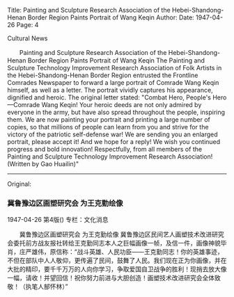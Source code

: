 Title: Painting and Sculpture Research Association of the Hebei-Shandong-Henan Border Region Paints Portrait of Wang Keqin
Author:
Date: 1947-04-26
Page: 4

Cultural News

　　Painting and Sculpture Research Association of the Hebei-Shandong-Henan Border Region
    Paints Portrait of Wang Keqin
    The Painting and Sculpture Technology Improvement Research Association of Folk Artists in the Hebei-Shandong-Henan Border Region entrusted the Frontline Comrades Newspaper to forward a large portrait of Comrade Wang Keqin himself, as well as a letter. The portrait vividly captures his appearance, dignified and heroic. The original letter stated: "Combat Hero, People's Hero—Comrade Wang Keqin! Your heroic deeds are not only admired by everyone in the army, but have also spread throughout the people, inspiring them. We are now painting your portrait and printing a large number of copies, so that millions of people can learn from you and strive for the victory of the patriotic self-defense war! We are sending you an enlarged portrait, please accept it! And we hope for a reply! We wish you continued progress and bold innovation! Respectfully, from all members of the Painting and Sculpture Technology Improvement Research Association! (Written by Gao Huailin)"



<hr /> 

Original: 


### 冀鲁豫边区画塑研究会  为王克勤绘像

1947-04-26
第4版()
专栏：文化消息

　　冀鲁豫边区画塑研究会
    为王克勤绘像
    冀鲁豫边区民间艺人画塑技术改进研究会委托前方战友报社转给王克勤同志本人之巨幅画像一帧，及信一件，画像神貌毕肖，庄严雄伟，原信称：“战斗英雄、人民功臣——王克勤同志！你的英雄事迹，不但在部队中人人敬仰，更传遍了民间，鼓舞了人民。我们现在正为你画像，并在大批的精印，要千千万万的人向你学习，争取爱国自卫战争的胜利！现捎去放大像一幅，请收！并望回信！祝你努力前进与大胆创造！画塑技术改进研究会全体致敬！（执笔人郜怀林）”

